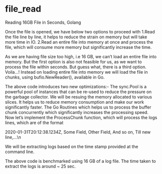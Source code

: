 # file_read

Reading 16GB File in Seconds, Golang

Once the file is opened, we have below two options to proceed with
1.Read the file line by line, it helps to reduce the strain on memory but will take more time in IO.
2.Read an entire file into memory at once and process the file, which will consume more memory but significantly increase the time.

As we are having file size too high, i.e 16 GB, we can’t load an entire file into memory. But the first option is also not feasible for us, as we want to process the file within seconds.
But guess what, there is a third option. Voila…! Instead on loading entire file into memory we will load the file in chunks, using bufio.NewReader(), available in Go.

The above code introduces two new optimizations:-
The sync.Pool is a powerful pool of instances that can be re-used to reduce the pressure on the garbage collector. We will be resuing the memory allocated to various slices. It helps us to reduce memory consumption and make our work significantly faster.
The Go Routines which helps us to process the buffer chunk concurrently which significantly increases the processing speed.
Now let’s implement the ProcessChunk function, which will process the logs lines, which are of the format

2020-01-31T20:12:38.1234Z, Some Field, Other Field, And so on, Till new line,...\n

We will be extracting logs based on the time stamp provided at the command line.

The above code is benchmarked using 16 GB of a log file.
The time taken to extract the logs is around ~ 25 sec.

